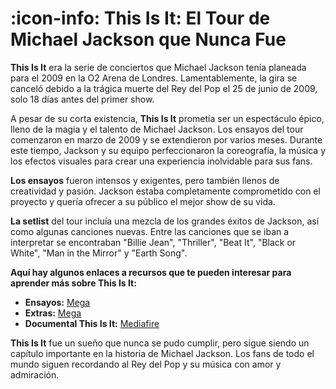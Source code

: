 # :icon-info: This Is It: El Tour de Michael Jackson que Nunca Fue

**This Is It** era la serie de conciertos que Michael Jackson tenía planeada para el 2009 en la O2 Arena de Londres. Lamentablemente, la gira se canceló debido a la trágica muerte del Rey del Pop el 25 de junio de 2009, solo 18 días antes del primer show.

A pesar de su corta existencia, **This Is It** prometía ser un espectáculo épico, lleno de la magia y el talento de Michael Jackson. Los ensayos del tour comenzaron en marzo de 2009 y se extendieron por varios meses. Durante este tiempo, Jackson y su equipo perfeccionaron la coreografía, la música y los efectos visuales para crear una experiencia inolvidable para sus fans.

**Los ensayos** fueron intensos y exigentes, pero también llenos de creatividad y pasión. Jackson estaba completamente comprometido con el proyecto y quería ofrecer a su público el mejor show de su vida. 

**La setlist** del tour incluía una mezcla de los grandes éxitos de Jackson, así como algunas canciones nuevas. Entre las canciones que se iban a interpretar se encontraban "Billie Jean", "Thriller", "Beat It", "Black or White", "Man in the Mirror" y "Earth Song".

**Aquí hay algunos enlaces a recursos que te pueden interesar para aprender más sobre This Is It:**

* **Ensayos:** [Mega](https://mega.nz/file/xflUWLoY#tFUplVhkZn0BSFgqf8oAOXHrk9xAtJDNu1gjQlGY9ns)
* **Extras:** [Mega](https://mega.nz/file/4ekhELzY#roZUJ5L6gtyfSU3Tf5cuTKcuo05XkOuZwZ-GrC3sT2U)
* **Documental This Is It:** [Mediafire](https://www.mediafire.com/file/j0kwk469905b2yx/Michael_Jacksons_THIS_IS_IT_Full_Movie_Documentary-Concert_Film_1080p_Full_HD_%28_1072_X_1920_%29.mp4/file)

**This Is It** fue un sueño que nunca se pudo cumplir, pero sigue siendo un capítulo importante en la historia de Michael Jackson. Los fans de todo el mundo siguen recordando al Rey del Pop y su música con amor y admiración.
